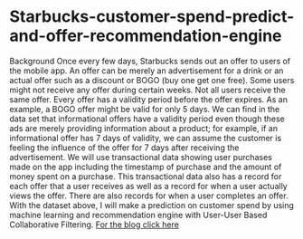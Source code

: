 # Starbucks-customer-spend-predict-and-offer-recommendation-engine

Background
Once every few days, Starbucks sends out an offer to users of the mobile app. An offer can be merely an advertisement for a drink or an actual offer such as a discount or BOGO (buy one get one free). Some users might not receive any offer during certain weeks. Not all users receive the same offer.
Every offer has a validity period before the offer expires. As an example, a BOGO offer might be valid for only 5 days. We can find in the data set that informational offers have a validity period even though these ads are merely providing information about a product; for example, if an informational offer has 7 days of validity, we can assume the customer is feeling the influence of the offer for 7 days after receiving the advertisement.
We will use transactional data showing user purchases made on the app including the timestamp of purchase and the amount of money spent on a purchase. This transactional data also has a record for each offer that a user receives as well as a record for when a user actually views the offer. There are also records for when a user completes an offer.
With the dataset above, I will make a prediction on customer spend by using machine learning and recommendation engine with User-User Based Collaborative Filtering. 
[For the blog click here](https://kairen438.wixsite.com/website/post/starbuck-customer-spend-predict-and-offer-recommendation-engine)
